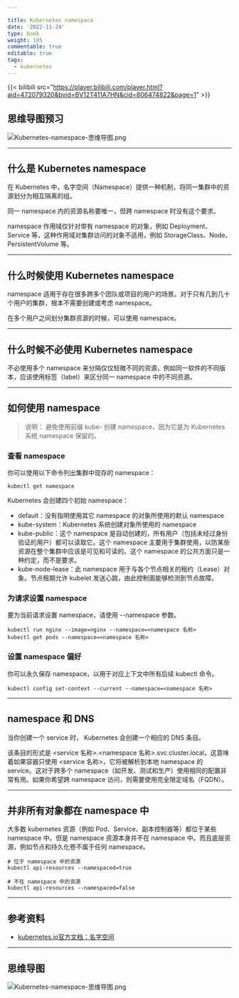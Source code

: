 ```yaml
---

title: Kubernetes namespace
date: '2022-11-24'
type: book
weight: 105
commentable: true
editable: true
tags:
  - kubernetes
---
```


{{< bilibili src="https://player.bilibili.com/player.html?aid=472079320&bvid=BV12T411A7HN&cid=806474822&page=1" >}}

## 思维导图预习

![Kubernetes-namespace-思维导图.png](https://cnymw.github.io/GolangStudy/docs/Kubernetes-namespace/Kubernetes-namespace-思维导图.png)

---

## 什么是 Kubernetes namespace

在 Kubernetes 中，名字空间（Namespace）提供一种机制，将同一集群中的资源划分为相互隔离的组。

同一 namespace 内的资源名称要唯一，但跨 namespace 时没有这个要求。

namespace 作用域仅针对带有 namespace 的对象，例如 Deployment、Service 等，这种作用域对集群访问的对象不适用，例如 StorageClass、Node、PersistentVolume 等。

---

## 什么时候使用 Kubernetes namespace

namespace 适用于存在很多跨多个团队或项目的用户的场景。对于只有几到几十个用户的集群，根本不需要创建或考虑 namespace。

在多个用户之间划分集群资源的时候，可以使用 namespace。

---

## 什么时候不必使用 Kubernetes namespace

不必使用多个 namespace 来分隔仅仅轻微不同的资源，例如同一软件的不同版本，应该使用标签（label）来区分同一 namespace 中的不同资源。

---

## 如何使用 namespace

> 说明： 避免使用前缀 kube- 创建 namespace，因为它是为 Kubernetes 系统 namespace 保留的。

### 查看 namespace

你可以使用以下命令列出集群中现存的 namespace：

```shell
kubectl get namespace
```

Kubernetes 会创建四个初始 namespace：

- default：没有指明使用其它 namespace 的对象所使用的默认 namespace
- kube-system：Kubernetes 系统创建对象所使用的 namespace
- kube-public：这个 namespace 是自动创建的，所有用户（包括未经过身份验证的用户）都可以读取它。这个 namespace 主要用于集群使用，以防某些资源在整个集群中应该是可见和可读的。这个 namespace 的公共方面只是一种约定，而不是要求。
- kube-node-lease：此 namespace 用于与各个节点相关的租约（Lease）对象。节点租期允许 kubelet 发送心跳，由此控制面能够检测到节点故障。

### 为请求设置 namespace

要为当前请求设置 namespace，请使用 --namespace 参数。

```shell
kubectl run nginx --image=nginx --namespace=<namespace 名称>
kubectl get pods --namespace=<namespace 名称>
```

### 设置 namespace 偏好

你可以永久保存 namespace，以用于对应上下文中所有后续 kubectl 命令。

```shell
kubectl config set-context --current --namespace=<namespace 名称>
```

---

## namespace 和 DNS

当你创建一个 service 时， Kubernetes 会创建一个相应的 DNS 条目。

该条目的形式是 <service 名称>.<namespace 名称>.svc.cluster.local，这意味着如果容器只使用 <service 名称>，它将被解析到本地 namespace 的 service。这对于跨多个 namespace（如开发、测试和生产）使用相同的配置非常有用。如果你希望跨 namespace 访问，则需要使用完全限定域名（FQDN）。

---

## 并非所有对象都在 namespace 中

大多数 kubernetes 资源（例如 Pod、Service、副本控制器等）都位于某些 namespace 中。但是 namespace 资源本身并不在 namespace 中。而且底层资源，例如节点和持久化卷不属于任何 namespace。

```shell
# 位于 namespace 中的资源
kubectl api-resources --namespaced=true

# 不在 namespace 中的资源
kubectl api-resources --namespaced=false
```

---

## 参考资料

- [kubernetes.io官方文档：名字空间](https://kubernetes.io/zh-cn/docs/concepts/overview/working-with-objects/namespaces/)

---

## 思维导图

![Kubernetes-namespace-思维导图.png](https://cnymw.github.io/GolangStudy/docs/Kubernetes-namespace/Kubernetes-namespace-思维导图.png)